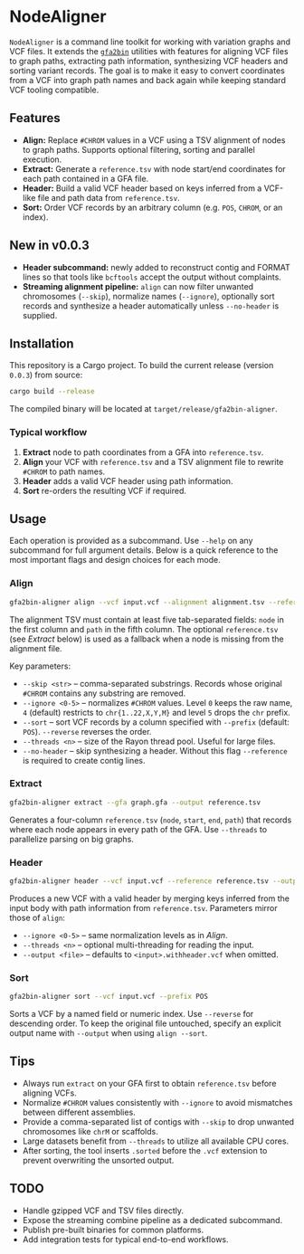 # NodeAligner

`NodeAligner` is a command line toolkit for working with variation graphs and VCF files. It extends the [`gfa2bin`](https://github.com/MoinSebi/gfa2bin) utilities with features for aligning VCF files to graph paths, extracting path information, synthesizing VCF headers and sorting variant records. The goal is to make it easy to convert coordinates from a VCF into graph path names and back again while keeping standard VCF tooling compatible.

## Features

- **Align:** Replace `#CHROM` values in a VCF using a TSV alignment of nodes to graph paths. Supports optional filtering, sorting and parallel execution.
- **Extract:** Generate a `reference.tsv` with node start/end coordinates for each path contained in a GFA file.
- **Header:** Build a valid VCF header based on keys inferred from a VCF-like file and path data from `reference.tsv`.
- **Sort:** Order VCF records by an arbitrary column (e.g. `POS`, `CHROM`, or an index).

## New in v0.0.3

- **Header subcommand:** newly added to reconstruct contig and FORMAT lines so that tools like `bcftools` accept the output without complaints.
- **Streaming alignment pipeline:** `align` can now filter unwanted chromosomes (`--skip`), normalize names (`--ignore`), optionally sort records and synthesize a header automatically unless `--no-header` is supplied.

## Installation

This repository is a Cargo project. To build the current release (version `0.0.3`) from source:

```bash
cargo build --release
```

The compiled binary will be located at `target/release/gfa2bin-aligner`.

### Typical workflow

1. **Extract** node to path coordinates from a GFA into `reference.tsv`.
2. **Align** your VCF with `reference.tsv` and a TSV alignment file to rewrite `#CHROM` to path names.
3. **Header** adds a valid VCF header using path information.
4. **Sort** re-orders the resulting VCF if required.

## Usage

Each operation is provided as a subcommand. Use `--help` on any subcommand for full argument details. Below is a quick reference to the most important flags and design choices for each mode.

### Align

```bash
gfa2bin-aligner align --vcf input.vcf --alignment alignment.tsv --reference reference.tsv
```

The alignment TSV must contain at least five tab-separated fields: `node` in the first column and `path` in the fifth column. The optional `reference.tsv` (see *Extract* below) is used as a fallback when a node is missing from the alignment file.

Key parameters:

- `--skip <str>` – comma-separated substrings. Records whose original `#CHROM` contains any substring are removed.
- `--ignore <0-5>` – normalizes `#CHROM` values. Level `0` keeps the raw name, `4` (default) restricts to `chr{1..22,X,Y,M}` and level `5` drops the `chr` prefix.
- `--sort` – sort VCF records by a column specified with `--prefix` (default: `POS`). `--reverse` reverses the order.
- `--threads <n>` – size of the Rayon thread pool. Useful for large files.
- `--no-header` – skip synthesizing a header. Without this flag `--reference` is required to create contig lines.

### Extract

```bash
gfa2bin-aligner extract --gfa graph.gfa --output reference.tsv
```

Generates a four-column `reference.tsv` (`node`, `start`, `end`, `path`) that records where each node appears in every path of the GFA. Use `--threads` to parallelize parsing on big graphs.

### Header

```bash
gfa2bin-aligner header --vcf input.vcf --reference reference.tsv --output output.vcf
```

Produces a new VCF with a valid header by merging keys inferred from the input body with path information from `reference.tsv`. Parameters mirror those of `align`:

- `--ignore <0-5>` – same normalization levels as in *Align*.
- `--threads <n>` – optional multi-threading for reading the input.
- `--output <file>` – defaults to `<input>.withheader.vcf` when omitted.

### Sort

```bash
gfa2bin-aligner sort --vcf input.vcf --prefix POS
```

Sorts a VCF by a named field or numeric index. Use `--reverse` for descending order. To keep the original file untouched, specify an explicit output name with `--output` when using `align --sort`.

## Tips

- Always run `extract` on your GFA first to obtain `reference.tsv` before aligning VCFs.
- Normalize `#CHROM` values consistently with `--ignore` to avoid mismatches between different assemblies.
- Provide a comma-separated list of contigs with `--skip` to drop unwanted chromosomes like `chrM` or scaffolds.
- Large datasets benefit from `--threads` to utilize all available CPU cores.
- After sorting, the tool inserts `.sorted` before the `.vcf` extension to prevent overwriting the unsorted output.


## TODO

- Handle gzipped VCF and TSV files directly.
- Expose the streaming combine pipeline as a dedicated subcommand.
- Publish pre-built binaries for common platforms.
- Add integration tests for typical end-to-end workflows.


